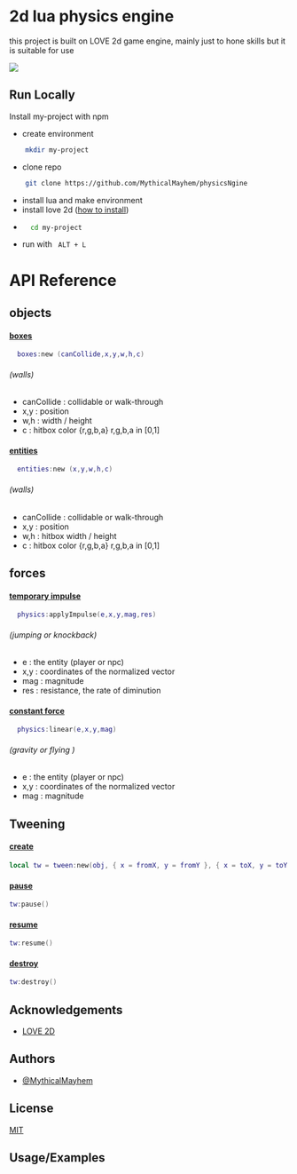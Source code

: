 # 2d lua physics engine 
this project is built on LOVE 2d game engine,
mainly just to hone skills but it is suitable for use 

<img src='https://cdn.discordapp.com/attachments/1158062262058225735/1253883225689030656/Base_Profile___Shot_with_GeForce.gif?ex=66777941&is=667627c1&hm=73735356182870a4c02d052a4878241f5236c83cf5ed993be7694c289e1c61dd&'>


## Run Locally

Install my-project with npm

- create environment
```bash
    mkdir my-project
```
- clone repo
```bash
    git clone https://github.com/MythicalMayhem/physicsNgine
```
- install lua and make environment 
- install love 2d ([how to install](https://love2d.org/wiki/Getting_Started))
- ```bash 
    cd my-project 
    ```
- run with  ``` ALT + L```


# API Reference

## objects 

#### <ins> boxes </ins>
```lua
  boxes:new (canCollide,x,y,w,h,c)
```
###### (walls)
- canCollide : collidable or walk-through  
- x,y : position  
- w,h :  width / height  
- c : hitbox color {r,g,b,a} r,g,b,a in  [0,1]  
#### <ins> entities  </ins>
```lua
  entities:new (x,y,w,h,c)
```
###### (walls)
- canCollide : collidable or walk-through  
- x,y : position  
- w,h : hitbox width / height  
- c : hitbox color {r,g,b,a} r,g,b,a in  [0,1]  


## forces 
#### <ins> temporary impulse </ins>
```lua
  physics:applyImpulse(e,x,y,mag,res)
```
###### (jumping or knockback)
 - e   : the entity (player or npc)  
 - x,y : coordinates of the normalized vector  
 - mag : magnitude  
 - res : resistance, the rate of diminution   
#### <ins> constant force </ins>
```lua
  physics:linear(e,x,y,mag)
```
###### (gravity or flying )
- e   : the entity (player or npc)  
- x,y : coordinates of the normalized vector   
- mag : magnitude  
 
## Tweening 
#### <ins> create </ins>
```lua
local tw = tween:new(obj, { x = fromX, y = fromY }, { x = toX, y = toY }, seconds)
```
 
#### <ins> pause </ins>
```lua
tw:pause()
```
#### <ins> resume </ins>
```lua
tw:resume()
```
#### <ins> destroy </ins>
```lua
tw:destroy()
```
 
  
## Acknowledgements

 - [LOVE 2D](https://github.com/love2d/love) 

## Authors

- [@MythicalMayhem](https://github.com/MythicalMayhem)


## License

[MIT](https://choosealicense.com/licenses/mit/)


## Usage/Examples

```lua

```

